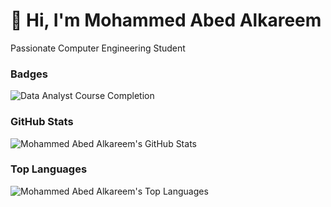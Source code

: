 # 👋 Hi, I'm Mohammed Abed Alkareem
Passionate Computer Engineering Student
<!---
Mohammed-Abed-Alkareem/Mohammed-Abed-Alkareem is a ✨ special ✨ repository because its `README.md` (this file) appears on your GitHub profile.
You can click the Preview link to take a look at your changes.
--->

### Badges

![Data Analyst Course Completion](https://img.shields.io/badge/Data%20Analyst%20Course-Completed-brightgreen)


### GitHub Stats

![Mohammed Abed Alkareem's GitHub Stats](https://github-readme-stats.vercel.app/api?username=Mohammed-Abed-Alkareem&show_icons=true&theme=radical)

### Top Languages

![Mohammed Abed Alkareem's Top Languages](https://github-readme-stats.vercel.app/api/top-langs/?username=Mohammed-Abed-Alkareem&layout=compact&theme=radical)
